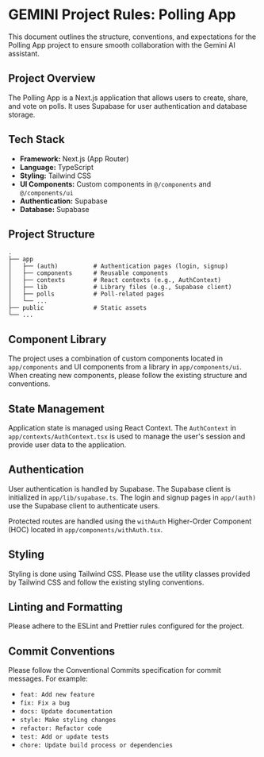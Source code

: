 # GEMINI Project Rules: Polling App

This document outlines the structure, conventions, and expectations for the Polling App project to ensure smooth collaboration with the Gemini AI assistant.

## Project Overview

The Polling App is a Next.js application that allows users to create, share, and vote on polls. It uses Supabase for user authentication and database storage.

## Tech Stack

- **Framework:** Next.js (App Router)
- **Language:** TypeScript
- **Styling:** Tailwind CSS
- **UI Components:** Custom components in `@/components` and `@/components/ui`
- **Authentication:** Supabase
- **Database:** Supabase

## Project Structure

```
.
├── app
│   ├── (auth)          # Authentication pages (login, signup)
│   ├── components      # Reusable components
│   ├── contexts        # React contexts (e.g., AuthContext)
│   ├── lib             # Library files (e.g., Supabase client)
│   ├── polls           # Poll-related pages
│   └── ...
├── public              # Static assets
└── ...
```

## Component Library

The project uses a combination of custom components located in `app/components` and UI components from a library in `app/components/ui`. When creating new components, please follow the existing structure and conventions.

## State Management

Application state is managed using React Context. The `AuthContext` in `app/contexts/AuthContext.tsx` is used to manage the user's session and provide user data to the application.

## Authentication

User authentication is handled by Supabase. The Supabase client is initialized in `app/lib/supabase.ts`. The login and signup pages in `app/(auth)` use the Supabase client to authenticate users.

Protected routes are handled using the `withAuth` Higher-Order Component (HOC) located in `app/components/withAuth.tsx`.

## Styling

Styling is done using Tailwind CSS. Please use the utility classes provided by Tailwind CSS and follow the existing styling conventions.

## Linting and Formatting

Please adhere to the ESLint and Prettier rules configured for the project.

## Commit Conventions

Please follow the Conventional Commits specification for commit messages. For example:

- `feat: Add new feature`
- `fix: Fix a bug`
- `docs: Update documentation`
- `style: Make styling changes`
- `refactor: Refactor code`
- `test: Add or update tests`
- `chore: Update build process or dependencies`
